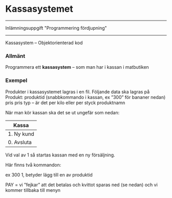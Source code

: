 # Kassasystemet
---

Inlämningsuppgift "Programmering fördjupning"

--- 

Kassasystem – Objektorienterad kod

### Allmänt
Programmera ett **kassasystem** – som man har i kassan i matbutiken

### Exempel

Produkter i kassasystemet lagras i en fil. Följande data ska lagras på Produkt:
	produktid (snabbkommando i kassan, ex ”300” för bananer nedan)
	pris
	pris typ – är det per kilo eller per styck
	produktnamn

När man kör kassan ska det se ut ungefär som nedan:

| Kassa      |
| ---------- |
| 1. Ny kund |
| 0. Avsluta | 


Vid val av 1 så startas kassan med en ny försäljning.

Här finns två kommandon:

<produktid> <antal> ex 300 1, betyder lägg till en av produktid

PAY = vi ”fejkar” att det betalas och kvittot sparas ned (se nedan) och vi kommer tillbaka till menyn


